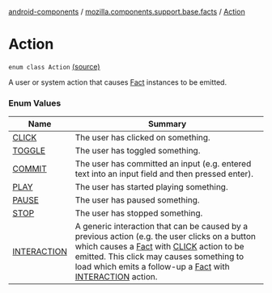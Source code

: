 [android-components](../../index.md) / [mozilla.components.support.base.facts](../index.md) / [Action](./index.md)

# Action

`enum class Action` [(source)](https://github.com/mozilla-mobile/android-components/blob/master/components/support/base/src/main/java/mozilla/components/support/base/facts/Action.kt#L10)

A user or system action that causes [Fact](../-fact/index.md) instances to be emitted.

### Enum Values

| Name | Summary |
|---|---|
| [CLICK](-c-l-i-c-k.md) | The user has clicked on something. |
| [TOGGLE](-t-o-g-g-l-e.md) | The user has toggled something. |
| [COMMIT](-c-o-m-m-i-t.md) | The user has committed an input (e.g. entered text into an input field and then pressed enter). |
| [PLAY](-p-l-a-y.md) | The user has started playing something. |
| [PAUSE](-p-a-u-s-e.md) | The user has paused something. |
| [STOP](-s-t-o-p.md) | The user has stopped something. |
| [INTERACTION](-i-n-t-e-r-a-c-t-i-o-n.md) | A generic interaction that can be caused by a previous action (e.g. the user clicks on a button which causes a [Fact](../-fact/index.md) with [CLICK](-c-l-i-c-k.md) action to be emitted. This click may causes something to load which emits a follow-up a [Fact](../-fact/index.md) with [INTERACTION](-i-n-t-e-r-a-c-t-i-o-n.md) action. |
